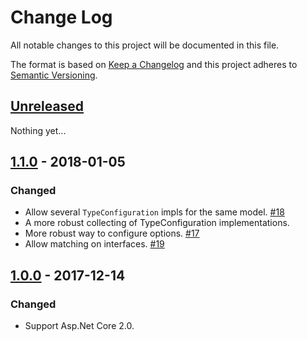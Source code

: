 ﻿# Change Log
All notable changes to this project will be documented in this file.

The format is based on [Keep a Changelog](http://keepachangelog.com/)
and this project adheres to [Semantic Versioning](http://semver.org/).

## [Unreleased]
Nothing yet...

## [1.1.0] - 2018-01-05
### Changed
- Allow several `TypeConfiguration` impls for the same model. [#18](https://github.com/mrahhal/MR.Augmenter/issues/18)
- A more robust collecting of TypeConfiguration implementations.
- More robust way to configure options. [#17](https://github.com/mrahhal/MR.Augmenter/issues/17)
- Allow matching on interfaces. [#19](https://github.com/mrahhal/MR.Augmenter/issues/19)

## [1.0.0] - 2017-12-14
### Changed
- Support Asp.Net Core 2.0.

[Unreleased]: https://github.com/mrahhal/MR.AspNetCore.Jobs/compare/1.1.0...HEAD
[1.1.0]: https://github.com/mrahhal/MR.AspNetCore.Jobs/compare/1.0.0...1.1.0
[1.0.0]: https://github.com/mrahhal/MR.AspNetCore.Jobs/compare/0.3.1...1.0.0
